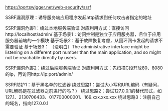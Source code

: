 https://portswigger.net/web-security/ssrf

SSRF漏洞原理：诱导服务端应用程序发起http请求到任何攻击者指定的地址

SSRF漏洞危害1：绕过本地服务端验证
对应利用方式：直接访问http://localhost/admin/
基于场景1：访问控制是独立于应用服务器，且位于应用服务器前端的一个模块
基于场景2：基于故障恢复考虑，从回环网卡发起的请求不需要验证
基于场景3：
（没明白）The administrative interface might be listening on a different port number than the main application, and so might not be reachable directly by users.

SSRF漏洞危害2：绕过后端服务端验证
对应利用方式：先扫描C段开放80、8080的ip，再访问http://ip:port/admin/


SSRF防护1：基于黑名单的过滤器
绕过思路1：尝试大小写和URL编码（有疑问，URL解码是在过滤器之前进行的吗？）
绕过思路2：尝试127.0.0.1的替代形式，如127.1、2130706433、017700000001、169.xxx.xxx.xxx
绕过思路3：注册自己的域名，指向127.0.0.1